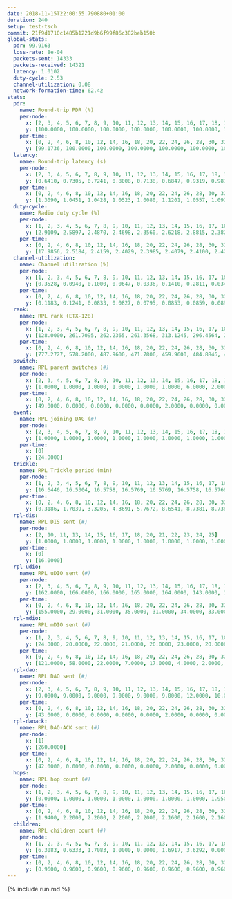 ```yaml
---
date: 2018-11-15T22:00:55.790880+01:00
duration: 240
setup: test-tsch
commit: 21f9d1710c1485b1221d9b6f99f86c382beb150b
global-stats:
  pdr: 99.9163
  loss-rate: 8e-04
  packets-sent: 14333
  packets-received: 14321
  latency: 1.0102
  duty-cycle: 2.53
  channel-utilization: 0.08
  network-formation-time: 62.42
stats:
  pdr:
    name: Round-trip PDR (%)
    per-node:
      x: [2, 3, 4, 5, 6, 7, 8, 9, 10, 11, 12, 13, 14, 15, 16, 17, 18, 19, 20, 21, 22, 23, 24, 25]
      y: [100.0000, 100.0000, 100.0000, 100.0000, 100.0000, 100.0000, 100.0000, 100.0000, 100.0000, 99.8291, 99.6383, 100.0000, 99.4792, 100.0000, 100.0000, 100.0000, 100.0000, 100.0000, 100.0000, 99.8255, 99.6593, 100.0000, 100.0000, 99.5370]
    per-time:
      x: [0, 2, 4, 6, 8, 10, 12, 14, 16, 18, 20, 22, 24, 26, 28, 30, 32, 34, 36, 38, 40, 42, 44, 46, 48, 50, 52, 54, 56, 58, 60, 62, 64, 66, 68, 70, 72, 74, 76, 78, 80, 82, 84, 86, 88, 90, 92, 94, 96, 98, 100, 102, 104, 106, 108, 110, 112, 114, 116, 118, 120, 122, 124, 126, 128, 130, 132, 134, 136, 138, 140, 142, 144, 146, 148, 150, 152, 154, 156, 158, 160, 162, 164, 166, 168, 170, 172, 174, 176, 178, 180, 182, 184, 186, 188, 190, 192, 194, 196, 198, 200, 202, 204, 206, 208, 210, 212, 214, 216, 218, 220, 222, 224, 226, 228, 230, 232, 234, 236, 238]
      y: [99.1736, 100.0000, 100.0000, 100.0000, 100.0000, 100.0000, 100.0000, 100.0000, 99.1597, 100.0000, 100.0000, 100.0000, 100.0000, 100.0000, 100.0000, 100.0000, 100.0000, 100.0000, 100.0000, 100.0000, 100.0000, 100.0000, 100.0000, 99.1667, 100.0000, 100.0000, 100.0000, 100.0000, 100.0000, 100.0000, 100.0000, 100.0000, 100.0000, 100.0000, 100.0000, 100.0000, 100.0000, 99.1667, 100.0000, 100.0000, 100.0000, 100.0000, 100.0000, 100.0000, 100.0000, 100.0000, 100.0000, 100.0000, 100.0000, 100.0000, 100.0000, 100.0000, 100.0000, 100.0000, 100.0000, 100.0000, 100.0000, 100.0000, 100.0000, 100.0000, 100.0000, 100.0000, 100.0000, 100.0000, 100.0000, 100.0000, 100.0000, 100.0000, 100.0000, 100.0000, 100.0000, 99.1667, 100.0000, 100.0000, 100.0000, 100.0000, 100.0000, 100.0000, 100.0000, 100.0000, 100.0000, 100.0000, 100.0000, 100.0000, 100.0000, 100.0000, 100.0000, 100.0000, 100.0000, 100.0000, 100.0000, 100.0000, 100.0000, 100.0000, 100.0000, 100.0000, 100.0000, 100.0000, 100.0000, 100.0000, 100.0000, 100.0000, 100.0000, 100.0000, 100.0000, 100.0000, 99.1667, 100.0000, 100.0000, 100.0000, 100.0000, 99.1667, 98.3333, 99.1667, 100.0000, 100.0000, 100.0000, 100.0000, 98.3333, 100.0000]
  latency:
    name: Round-trip latency (s)
    per-node:
      x: [2, 3, 4, 5, 6, 7, 8, 9, 10, 11, 12, 13, 14, 15, 16, 17, 18, 19, 20, 21, 22, 23, 24, 25]
      y: [0.6410, 0.7305, 0.7241, 0.8008, 0.7138, 0.6847, 0.9319, 0.9810, 0.8669, 1.0512, 0.8627, 0.8456, 1.0955, 0.9743, 0.9054, 1.1263, 1.2568, 1.2391, 1.0674, 1.2493, 1.1955, 1.3871, 1.3930, 1.4606]
    per-time:
      x: [0, 2, 4, 6, 8, 10, 12, 14, 16, 18, 20, 22, 24, 26, 28, 30, 32, 34, 36, 38, 40, 42, 44, 46, 48, 50, 52, 54, 56, 58, 60, 62, 64, 66, 68, 70, 72, 74, 76, 78, 80, 82, 84, 86, 88, 90, 92, 94, 96, 98, 100, 102, 104, 106, 108, 110, 112, 114, 116, 118, 120, 122, 124, 126, 128, 130, 132, 134, 136, 138, 140, 142, 144, 146, 148, 150, 152, 154, 156, 158, 160, 162, 164, 166, 168, 170, 172, 174, 176, 178, 180, 182, 184, 186, 188, 190, 192, 194, 196, 198, 200, 202, 204, 206, 208, 210, 212, 214, 216, 218, 220, 222, 224, 226, 228, 230, 232, 234, 236, 238]
      y: [1.3090, 1.0451, 1.0428, 1.0523, 1.0080, 1.1201, 1.0557, 1.0924, 1.0988, 1.0581, 1.0269, 1.0756, 1.0997, 1.0537, 1.0905, 1.0684, 1.0678, 1.0899, 1.0678, 1.1428, 1.0732, 1.0682, 1.0816, 1.0398, 1.0205, 0.9827, 1.0178, 1.0365, 1.1036, 1.0125, 1.0066, 1.0210, 1.0084, 0.9740, 1.0396, 1.0304, 1.0218, 0.9433, 0.9703, 0.9867, 1.0108, 0.9675, 1.0265, 0.9818, 0.9730, 0.9912, 1.0466, 1.0318, 0.9985, 0.9681, 0.9957, 1.0089, 0.9967, 1.0035, 1.0479, 0.9743, 0.9731, 0.9849, 1.0070, 0.9311, 0.9668, 0.9528, 0.9959, 0.9814, 0.9793, 0.9596, 1.0053, 0.9408, 0.9601, 0.9566, 0.9783, 0.9519, 0.9847, 0.9176, 1.0139, 0.9614, 0.9556, 0.9918, 0.9448, 1.0225, 0.9869, 1.0226, 0.9975, 0.9592, 1.0000, 0.9912, 0.9932, 0.9829, 1.0274, 0.9375, 1.0143, 0.9992, 1.0000, 0.9591, 1.0304, 0.9835, 0.9514, 1.0178, 0.9632, 0.9943, 1.0323, 1.0043, 0.9767, 0.9652, 0.9929, 1.0074, 0.9588, 1.0001, 0.9938, 0.9421, 0.9165, 0.9586, 0.9723, 0.9898, 1.0074, 0.9820, 1.0124, 1.1248, 1.0891, 1.0778]
  duty-cycle:
    name: Radio duty cycle (%)
    per-node:
      x: [1, 2, 3, 4, 5, 6, 7, 8, 9, 10, 11, 12, 13, 14, 15, 16, 17, 18, 19, 20, 21, 22, 23, 24, 25]
      y: [2.9109, 2.5897, 2.4870, 2.4698, 2.3560, 2.6218, 2.8815, 2.3821, 2.3889, 2.3274, 2.4897, 2.5312, 2.5525, 2.4476, 2.5537, 2.6281, 2.4337, 2.5075, 2.4541, 2.5669, 2.5074, 2.4502, 2.4925, 2.6037, 2.5113]
    per-time:
      x: [0, 2, 4, 6, 8, 10, 12, 14, 16, 18, 20, 22, 24, 26, 28, 30, 32, 34, 36, 38, 40, 42, 44, 46, 48, 50, 52, 54, 56, 58, 60, 62, 64, 66, 68, 70, 72, 74, 76, 78, 80, 82, 84, 86, 88, 90, 92, 94, 96, 98, 100, 102, 104, 106, 108, 110, 112, 114, 116, 118, 120, 122, 124, 126, 128, 130, 132, 134, 136, 138, 140, 142, 144, 146, 148, 150, 152, 154, 156, 158, 160, 162, 164, 166, 168, 170, 172, 174, 176, 178, 180, 182, 184, 186, 188, 190, 192, 194, 196, 198, 200, 202, 204, 206, 208, 210, 212, 214, 216, 218, 220, 222, 224, 226, 228, 230, 232, 234, 236, 238]
      y: [17.9856, 2.5184, 2.4159, 2.4029, 2.3985, 2.4079, 2.4100, 2.4209, 2.4131, 2.4088, 2.3884, 2.3940, 2.3874, 2.4163, 2.3987, 2.4017, 2.3787, 2.4152, 2.3846, 2.3867, 2.4078, 2.3848, 2.3957, 2.3988, 2.3865, 2.3936, 2.3946, 2.3942, 2.4033, 2.4076, 2.3904, 2.3870, 2.3963, 2.3932, 2.4016, 2.3996, 2.3914, 2.3818, 2.3734, 2.3899, 2.3867, 2.3943, 2.3822, 2.3974, 2.3952, 2.3851, 2.3860, 2.3863, 2.4001, 2.4085, 2.3958, 2.4074, 2.3963, 2.3997, 2.3942, 2.4065, 2.3830, 2.4089, 2.4010, 2.3917, 2.3996, 2.3893, 2.3970, 2.4019, 2.3970, 2.3915, 2.3908, 2.4035, 2.3924, 2.4052, 2.3840, 2.3906, 2.4060, 2.3803, 2.4019, 2.3994, 2.4025, 2.3913, 2.4003, 2.3914, 2.3921, 2.4158, 2.4030, 2.3955, 2.3960, 2.4227, 2.4037, 2.3859, 2.4073, 2.3973, 2.3888, 2.3772, 2.3909, 2.3884, 2.3833, 2.3787, 2.3791, 2.3816, 2.3811, 2.3813, 2.3958, 2.3896, 2.3988, 2.3918, 2.3870, 2.3917, 2.4072, 2.3901, 2.3877, 2.3887, 2.3751, 2.3866, 2.3885, 2.3825, 2.3932, 2.3926, 2.3886, 2.3919, 2.3873, 2.4045]
  channel-utilization:
    name: Channel utilization (%)
    per-node:
      x: [1, 2, 3, 4, 5, 6, 7, 8, 9, 10, 11, 12, 13, 14, 15, 16, 17, 18, 19, 20, 21, 22, 23, 24, 25]
      y: [0.3528, 0.0940, 0.1000, 0.0647, 0.0336, 0.1410, 0.2811, 0.0346, 0.0348, 0.0318, 0.0343, 0.1030, 0.1032, 0.0313, 0.0825, 0.1248, 0.0434, 0.0933, 0.0394, 0.0692, 0.0329, 0.0329, 0.0353, 0.0316, 0.0322]
    per-time:
      x: [0, 2, 4, 6, 8, 10, 12, 14, 16, 18, 20, 22, 24, 26, 28, 30, 32, 34, 36, 38, 40, 42, 44, 46, 48, 50, 52, 54, 56, 58, 60, 62, 64, 66, 68, 70, 72, 74, 76, 78, 80, 82, 84, 86, 88, 90, 92, 94, 96, 98, 100, 102, 104, 106, 108, 110, 112, 114, 116, 118, 120, 122, 124, 126, 128, 130, 132, 134, 136, 138, 140, 142, 144, 146, 148, 150, 152, 154, 156, 158, 160, 162, 164, 166, 168, 170, 172, 174, 176, 178, 180, 182, 184, 186, 188, 190, 192, 194, 196, 198, 200, 202, 204, 206, 208, 210, 212, 214, 216, 218, 220, 222, 224, 226, 228, 230, 232, 234, 236, 238]
      y: [0.1183, 0.1241, 0.0833, 0.0827, 0.0795, 0.0853, 0.0859, 0.0895, 0.0857, 0.0890, 0.0794, 0.0827, 0.0806, 0.0898, 0.0838, 0.0852, 0.0767, 0.0909, 0.0798, 0.0809, 0.0920, 0.0789, 0.0819, 0.0866, 0.0768, 0.0793, 0.0797, 0.0817, 0.0866, 0.0881, 0.0805, 0.0784, 0.0803, 0.0799, 0.0835, 0.0835, 0.0814, 0.0766, 0.0738, 0.0780, 0.0755, 0.0813, 0.0750, 0.0824, 0.0804, 0.0765, 0.0789, 0.0795, 0.0839, 0.0861, 0.0798, 0.0843, 0.0811, 0.0851, 0.0816, 0.0880, 0.0770, 0.0873, 0.0837, 0.0793, 0.0805, 0.0781, 0.0826, 0.0843, 0.0824, 0.0788, 0.0797, 0.0837, 0.0791, 0.0842, 0.0759, 0.0794, 0.0863, 0.0740, 0.0846, 0.0809, 0.0828, 0.0803, 0.0809, 0.0796, 0.0809, 0.0905, 0.0845, 0.0793, 0.0812, 0.0911, 0.0840, 0.0759, 0.0870, 0.0826, 0.0810, 0.0756, 0.0798, 0.0802, 0.0772, 0.0775, 0.0757, 0.0787, 0.0767, 0.0791, 0.0835, 0.0802, 0.0834, 0.0802, 0.0790, 0.0837, 0.0887, 0.0805, 0.0811, 0.0800, 0.0739, 0.0775, 0.0789, 0.0768, 0.0850, 0.0817, 0.0798, 0.0838, 0.0845, 0.0904]
  rank:
    name: RPL rank (ETX-128)
    per-node:
      x: [1, 2, 3, 4, 5, 6, 7, 8, 9, 10, 11, 12, 13, 14, 15, 16, 17, 18, 19, 20, 21, 22, 23, 24, 25]
      y: [128.0000, 261.7095, 262.2365, 261.3568, 313.1245, 296.4564, 267.8340, 406.3659, 416.3678, 406.0823, 431.4730, 384.9757, 403.7654, 535.9234, 446.5844, 424.9633, 461.6122, 577.9883, 556.8361, 568.2621, 587.5473, 611.5633, 688.0972, 706.3240, 680.7918]
    per-time:
      x: [0, 2, 4, 6, 8, 10, 12, 14, 16, 18, 20, 22, 24, 26, 28, 30, 32, 34, 36, 38, 40, 42, 44, 46, 48, 50, 52, 54, 56, 58, 60, 62, 64, 66, 68, 70, 72, 74, 76, 78, 80, 82, 84, 86, 88, 90, 92, 94, 96, 98, 100, 102, 104, 106, 108, 110, 112, 114, 116, 118, 120, 122, 124, 126, 128, 130, 132, 134, 136, 138, 140, 142, 144, 146, 148, 150, 152, 154, 156, 158, 160, 162, 164, 166, 168, 170, 172, 174, 176, 178, 180, 182, 184, 186, 188, 190, 192, 194, 196, 198, 200, 202, 204, 206, 208, 210, 212, 214, 216, 218, 220, 222, 224, 226, 228, 230, 232, 234, 236, 238]
      y: [777.2727, 578.2000, 487.9600, 471.7800, 459.9600, 484.8846, 490.9600, 488.7000, 478.3462, 483.3725, 481.9245, 458.9600, 455.9200, 460.9400, 454.5192, 448.6800, 444.2800, 442.1000, 442.8800, 436.9200, 448.7358, 429.1400, 424.8200, 431.7059, 433.0000, 428.0600, 423.5000, 421.1373, 425.9400, 431.9400, 427.6200, 426.4600, 423.3000, 420.9600, 422.6600, 446.8627, 476.3725, 469.4902, 466.3000, 451.9800, 425.2600, 425.0600, 427.4600, 433.2115, 426.6800, 422.9800, 424.8400, 426.3600, 455.2453, 444.5660, 435.6200, 433.8627, 425.5882, 426.0400, 424.6731, 421.4902, 424.8400, 427.3600, 430.9600, 428.6000, 426.1000, 426.2200, 427.0000, 429.1200, 427.5600, 427.0600, 431.2800, 431.3600, 429.7400, 431.8200, 432.0400, 442.4400, 453.7000, 450.2200, 460.2453, 440.3600, 441.5400, 446.1961, 435.9200, 434.5000, 441.0000, 435.1961, 434.2400, 436.4706, 438.0980, 434.4200, 433.4000, 433.0400, 433.9608, 438.0000, 429.9608, 430.2400, 428.7059, 424.0200, 420.7000, 424.4200, 425.5000, 423.3400, 427.8627, 423.3529, 425.7255, 429.6400, 426.7200, 431.7800, 430.8800, 431.6667, 440.7115, 435.0980, 431.2400, 432.1373, 423.4200, 420.5400, 423.2000, 429.0000, 436.0588, 432.3200, 443.2830, 435.1176, 452.7800, 469.2157]
  pswitch:
    name: RPL parent switches (#)
    per-node:
      x: [2, 3, 4, 5, 6, 7, 8, 9, 10, 11, 12, 13, 14, 15, 16, 17, 18, 19, 20, 21, 22, 23, 24, 25]
      y: [1.0000, 1.0000, 1.0000, 1.0000, 1.0000, 1.0000, 6.0000, 2.0000, 3.0000, 1.0000, 7.0000, 3.0000, 8.0000, 3.0000, 5.0000, 5.0000, 17.0000, 4.0000, 8.0000, 3.0000, 5.0000, 7.0000, 10.0000, 5.0000]
    per-time:
      x: [0, 2, 4, 6, 8, 10, 12, 14, 16, 18, 20, 22, 24, 26, 28, 30, 32, 34, 36, 38, 40, 42, 44, 46, 48, 50, 52, 54, 56, 58, 60, 62, 64, 66, 68, 70, 72, 74, 76, 78, 80, 82, 84, 86, 88, 90, 92, 94, 96, 98, 100, 102, 104, 106, 108, 110, 112, 114, 116, 118, 120, 122, 124, 126, 128, 130, 132, 134, 136, 138, 140, 142, 144, 146, 148, 150, 152, 154, 156, 158, 160, 162, 164, 166, 168, 170, 172, 174, 176, 178, 180, 182, 184, 186, 188, 190, 192, 194, 196, 198, 200, 202, 204, 206, 208, 210, 212, 214, 216, 218, 220, 222, 224, 226, 228, 230, 232, 234, 236, 238]
      y: [49.0000, 0.0000, 0.0000, 0.0000, 0.0000, 2.0000, 0.0000, 0.0000, 2.0000, 1.0000, 3.0000, 0.0000, 0.0000, 0.0000, 2.0000, 0.0000, 0.0000, 0.0000, 0.0000, 0.0000, 3.0000, 0.0000, 0.0000, 1.0000, 0.0000, 0.0000, 0.0000, 1.0000, 0.0000, 0.0000, 0.0000, 0.0000, 0.0000, 0.0000, 0.0000, 1.0000, 1.0000, 1.0000, 0.0000, 0.0000, 0.0000, 0.0000, 0.0000, 2.0000, 0.0000, 0.0000, 0.0000, 0.0000, 3.0000, 3.0000, 0.0000, 1.0000, 1.0000, 0.0000, 2.0000, 1.0000, 0.0000, 0.0000, 0.0000, 0.0000, 0.0000, 0.0000, 0.0000, 0.0000, 0.0000, 0.0000, 0.0000, 0.0000, 0.0000, 0.0000, 0.0000, 0.0000, 0.0000, 0.0000, 3.0000, 0.0000, 0.0000, 1.0000, 0.0000, 0.0000, 2.0000, 1.0000, 0.0000, 1.0000, 1.0000, 0.0000, 0.0000, 0.0000, 1.0000, 1.0000, 1.0000, 0.0000, 1.0000, 0.0000, 0.0000, 0.0000, 0.0000, 0.0000, 1.0000, 1.0000, 1.0000, 0.0000, 0.0000, 0.0000, 0.0000, 1.0000, 2.0000, 1.0000, 0.0000, 1.0000, 0.0000, 0.0000, 0.0000, 1.0000, 1.0000, 0.0000, 3.0000, 1.0000, 0.0000, 1.0000]
  event:
    name: RPL joining DAG (#)
    per-node:
      x: [2, 3, 4, 5, 6, 7, 8, 9, 10, 11, 12, 13, 14, 15, 16, 17, 18, 19, 20, 21, 22, 23, 24, 25]
      y: [1.0000, 1.0000, 1.0000, 1.0000, 1.0000, 1.0000, 1.0000, 1.0000, 1.0000, 1.0000, 1.0000, 1.0000, 1.0000, 1.0000, 1.0000, 1.0000, 1.0000, 1.0000, 1.0000, 1.0000, 1.0000, 1.0000, 1.0000, 1.0000]
    per-time:
      x: [0]
      y: [24.0000]
  trickle:
    name: RPL Trickle period (min)
    per-node:
      x: [1, 2, 3, 4, 5, 6, 7, 8, 9, 10, 11, 12, 13, 14, 15, 16, 17, 18, 19, 20, 21, 22, 23, 24, 25]
      y: [16.6446, 16.5304, 16.5758, 16.5769, 16.5769, 16.5758, 16.5769, 16.5586, 16.5076, 16.4776, 16.5299, 16.3072, 16.5382, 16.3744, 16.5472, 16.2550, 16.5459, 15.7040, 16.4710, 16.4137, 16.3888, 16.3612, 16.3741, 16.5593, 16.4503]
    per-time:
      x: [0, 2, 4, 6, 8, 10, 12, 14, 16, 18, 20, 22, 24, 26, 28, 30, 32, 34, 36, 38, 40, 42, 44, 46, 48, 50, 52, 54, 56, 58, 60, 62, 64, 66, 68, 70, 72, 74, 76, 78, 80, 82, 84, 86, 88, 90, 92, 94, 96, 98, 100, 102, 104, 106, 108, 110, 112, 114, 116, 118, 120, 122, 124, 126, 128, 130, 132, 134, 136, 138, 140, 142, 144, 146, 148, 150, 152, 154, 156, 158, 160, 162, 164, 166, 168, 170, 172, 174, 176, 178, 180, 182, 184, 186, 188, 190, 192, 194, 196, 198, 200, 202, 204, 206, 208, 210, 212, 214, 216, 218, 220, 222, 224, 226, 228, 230, 232, 234, 236, 238]
      y: [0.3186, 1.7039, 3.3205, 4.3691, 5.7672, 8.6541, 8.7381, 8.7381, 9.9144, 15.9342, 17.4763, 17.4763, 17.4763, 17.4763, 17.4763, 17.4763, 17.4763, 17.4763, 17.4763, 17.4763, 17.4763, 17.4763, 17.4763, 17.4763, 17.4763, 17.4763, 17.4763, 17.4763, 17.4763, 17.4763, 17.4763, 17.4763, 17.4763, 17.4763, 17.4763, 17.4763, 17.4763, 17.4763, 17.4763, 17.4763, 17.4763, 17.4763, 17.4763, 17.4763, 17.4763, 17.4763, 17.4763, 17.4763, 17.4763, 17.4763, 17.4763, 17.4763, 17.4763, 17.4763, 17.4763, 17.4763, 17.4763, 17.4763, 17.4763, 17.4763, 17.4763, 17.4763, 17.4763, 17.4763, 17.4763, 17.4763, 17.4763, 17.4763, 17.4763, 17.4763, 17.4763, 17.4763, 17.4763, 17.4763, 17.4763, 17.4763, 17.4763, 17.4763, 17.4763, 17.4763, 17.4763, 17.4763, 17.4763, 17.4763, 17.4763, 17.4763, 17.4763, 17.4763, 17.4763, 17.4763, 17.4763, 17.4763, 17.4763, 17.4763, 17.4763, 17.4763, 17.4763, 17.4763, 17.4763, 17.4763, 17.4763, 17.4763, 17.4763, 17.4763, 17.4763, 17.4763, 17.4763, 17.4763, 17.4763, 17.4763, 17.4763, 17.4763, 17.4763, 17.4763, 17.4763, 17.4763, 17.4763, 17.4763, 17.4763, 17.4763]
  rpl-dis:
    name: RPL DIS sent (#)
    per-node:
      x: [2, 10, 11, 13, 14, 15, 16, 17, 18, 20, 21, 22, 23, 24, 25]
      y: [1.0000, 1.0000, 1.0000, 1.0000, 1.0000, 1.0000, 1.0000, 1.0000, 1.0000, 1.0000, 1.0000, 1.0000, 2.0000, 1.0000, 1.0000]
    per-time:
      x: [0]
      y: [16.0000]
  rpl-udio:
    name: RPL uDIO sent (#)
    per-node:
      x: [2, 3, 4, 5, 6, 7, 8, 9, 10, 11, 12, 13, 14, 15, 16, 17, 18, 19, 20, 21, 22, 23, 24, 25]
      y: [162.0000, 166.0000, 166.0000, 165.0000, 164.0000, 143.0000, 166.0000, 164.0000, 167.0000, 163.0000, 172.0000, 175.0000, 176.0000, 161.0000, 154.0000, 166.0000, 159.0000, 167.0000, 164.0000, 176.0000, 163.0000, 166.0000, 159.0000, 166.0000]
    per-time:
      x: [0, 2, 4, 6, 8, 10, 12, 14, 16, 18, 20, 22, 24, 26, 28, 30, 32, 34, 36, 38, 40, 42, 44, 46, 48, 50, 52, 54, 56, 58, 60, 62, 64, 66, 68, 70, 72, 74, 76, 78, 80, 82, 84, 86, 88, 90, 92, 94, 96, 98, 100, 102, 104, 106, 108, 110, 112, 114, 116, 118, 120, 122, 124, 126, 128, 130, 132, 134, 136, 138, 140, 142, 144, 146, 148, 150, 152, 154, 156, 158, 160, 162, 164, 166, 168, 170, 172, 174, 176, 178, 180, 182, 184, 186, 188, 190, 192, 194, 196, 198, 200, 202, 204, 206, 208, 210, 212, 214, 216, 218, 220, 222, 224, 226, 228, 230, 232, 234, 236, 238, 240]
      y: [155.0000, 29.0000, 31.0000, 35.0000, 31.0000, 34.0000, 33.0000, 35.0000, 38.0000, 34.0000, 24.0000, 36.0000, 31.0000, 36.0000, 26.0000, 34.0000, 29.0000, 33.0000, 33.0000, 30.0000, 33.0000, 30.0000, 36.0000, 34.0000, 36.0000, 32.0000, 37.0000, 31.0000, 29.0000, 30.0000, 35.0000, 35.0000, 28.0000, 34.0000, 30.0000, 34.0000, 27.0000, 35.0000, 32.0000, 31.0000, 33.0000, 34.0000, 32.0000, 32.0000, 25.0000, 33.0000, 30.0000, 32.0000, 34.0000, 31.0000, 32.0000, 27.0000, 29.0000, 32.0000, 32.0000, 33.0000, 27.0000, 34.0000, 28.0000, 34.0000, 36.0000, 33.0000, 31.0000, 30.0000, 31.0000, 27.0000, 30.0000, 31.0000, 31.0000, 37.0000, 30.0000, 33.0000, 33.0000, 32.0000, 32.0000, 30.0000, 33.0000, 34.0000, 28.0000, 29.0000, 34.0000, 32.0000, 31.0000, 33.0000, 33.0000, 33.0000, 35.0000, 32.0000, 32.0000, 30.0000, 33.0000, 32.0000, 33.0000, 27.0000, 32.0000, 30.0000, 33.0000, 33.0000, 33.0000, 30.0000, 33.0000, 33.0000, 29.0000, 28.0000, 31.0000, 33.0000, 30.0000, 30.0000, 32.0000, 32.0000, 30.0000, 35.0000, 36.0000, 34.0000, 32.0000, 28.0000, 32.0000, 32.0000, 33.0000, 35.0000, 0.0000]
  rpl-mdio:
    name: RPL mDIO sent (#)
    per-node:
      x: [1, 2, 3, 4, 5, 6, 7, 8, 9, 10, 11, 12, 13, 14, 15, 16, 17, 18, 19, 20, 21, 22, 23, 24, 25]
      y: [24.0000, 20.0000, 22.0000, 21.0000, 20.0000, 23.0000, 20.0000, 20.0000, 20.0000, 20.0000, 21.0000, 26.0000, 21.0000, 24.0000, 20.0000, 28.0000, 20.0000, 27.0000, 20.0000, 24.0000, 25.0000, 25.0000, 26.0000, 21.0000, 27.0000]
    per-time:
      x: [0, 2, 4, 6, 8, 10, 12, 14, 16, 18, 20, 22, 24, 26, 28, 30, 32, 34, 36, 38, 40, 42, 44, 46, 48, 50, 52, 54, 56, 58, 60, 62, 64, 66, 68, 70, 72, 74, 76, 78, 80, 82, 84, 86, 88, 90, 92, 94, 96, 98, 100, 102, 104, 106, 108, 110, 112, 114, 116, 118, 120, 122, 124, 126, 128, 130, 132, 134, 136, 138, 140, 142, 144, 146, 148, 150, 152, 154, 156, 158, 160, 162, 164, 166, 168, 170, 172, 174, 176, 178, 180, 182, 184, 186, 188, 190, 192, 194, 196, 198, 200, 202, 204, 206, 208, 210, 212, 214, 216, 218, 220, 222, 224, 226, 228, 230, 232, 234, 236, 238]
      y: [121.0000, 58.0000, 22.0000, 7.0000, 17.0000, 4.0000, 2.0000, 9.0000, 13.0000, 1.0000, 0.0000, 0.0000, 0.0000, 6.0000, 2.0000, 6.0000, 3.0000, 7.0000, 1.0000, 0.0000, 0.0000, 0.0000, 7.0000, 3.0000, 3.0000, 8.0000, 4.0000, 0.0000, 0.0000, 0.0000, 1.0000, 5.0000, 4.0000, 6.0000, 7.0000, 2.0000, 0.0000, 0.0000, 0.0000, 2.0000, 7.0000, 6.0000, 7.0000, 3.0000, 0.0000, 0.0000, 0.0000, 0.0000, 4.0000, 6.0000, 5.0000, 7.0000, 3.0000, 0.0000, 0.0000, 0.0000, 0.0000, 3.0000, 4.0000, 6.0000, 8.0000, 3.0000, 1.0000, 0.0000, 0.0000, 3.0000, 4.0000, 5.0000, 4.0000, 7.0000, 2.0000, 0.0000, 0.0000, 0.0000, 0.0000, 8.0000, 6.0000, 1.0000, 9.0000, 1.0000, 0.0000, 0.0000, 0.0000, 6.0000, 4.0000, 7.0000, 3.0000, 4.0000, 1.0000, 0.0000, 0.0000, 0.0000, 8.0000, 7.0000, 3.0000, 4.0000, 3.0000, 0.0000, 0.0000, 0.0000, 4.0000, 5.0000, 7.0000, 5.0000, 4.0000, 0.0000, 0.0000, 0.0000, 0.0000, 2.0000, 5.0000, 11.0000, 5.0000, 2.0000, 0.0000, 0.0000, 0.0000, 0.0000, 4.0000, 7.0000]
  rpl-dao:
    name: RPL DAO sent (#)
    per-node:
      x: [2, 3, 4, 5, 6, 7, 8, 9, 10, 11, 12, 13, 14, 15, 16, 17, 18, 19, 20, 21, 22, 23, 24, 25]
      y: [9.0000, 9.0000, 9.0000, 9.0000, 9.0000, 9.0000, 12.0000, 10.0000, 11.0000, 9.0000, 13.0000, 10.0000, 12.0000, 10.0000, 13.0000, 11.0000, 15.0000, 10.0000, 13.0000, 10.0000, 12.0000, 12.0000, 13.0000, 11.0000]
    per-time:
      x: [0, 2, 4, 6, 8, 10, 12, 14, 16, 18, 20, 22, 24, 26, 28, 30, 32, 34, 36, 38, 40, 42, 44, 46, 48, 50, 52, 54, 56, 58, 60, 62, 64, 66, 68, 70, 72, 74, 76, 78, 80, 82, 84, 86, 88, 90, 92, 94, 96, 98, 100, 102, 104, 106, 108, 110, 112, 114, 116, 118, 120, 122, 124, 126, 128, 130, 132, 134, 136, 138, 140, 142, 144, 146, 148, 150, 152, 154, 156, 158, 160, 162, 164, 166, 168, 170, 172, 174, 176, 178, 180, 182, 184, 186, 188, 190, 192, 194, 196, 198, 200, 202, 204, 206, 208, 210, 212, 214, 216, 218, 220, 222, 224, 226, 228, 230, 232, 234, 236, 238]
      y: [43.0000, 0.0000, 0.0000, 0.0000, 0.0000, 2.0000, 0.0000, 0.0000, 2.0000, 1.0000, 3.0000, 0.0000, 0.0000, 0.0000, 14.0000, 3.0000, 0.0000, 0.0000, 0.0000, 2.0000, 3.0000, 0.0000, 1.0000, 3.0000, 0.0000, 1.0000, 0.0000, 1.0000, 10.0000, 5.0000, 0.0000, 0.0000, 0.0000, 0.0000, 3.0000, 2.0000, 1.0000, 2.0000, 1.0000, 0.0000, 0.0000, 0.0000, 6.0000, 9.0000, 2.0000, 0.0000, 0.0000, 0.0000, 4.0000, 5.0000, 0.0000, 2.0000, 2.0000, 0.0000, 3.0000, 0.0000, 1.0000, 8.0000, 3.0000, 0.0000, 0.0000, 0.0000, 2.0000, 3.0000, 1.0000, 0.0000, 3.0000, 0.0000, 2.0000, 1.0000, 0.0000, 7.0000, 5.0000, 0.0000, 3.0000, 0.0000, 1.0000, 1.0000, 2.0000, 0.0000, 3.0000, 2.0000, 1.0000, 2.0000, 1.0000, 5.0000, 5.0000, 0.0000, 3.0000, 1.0000, 2.0000, 0.0000, 3.0000, 0.0000, 2.0000, 2.0000, 0.0000, 0.0000, 2.0000, 4.0000, 8.0000, 0.0000, 1.0000, 2.0000, 1.0000, 1.0000, 5.0000, 1.0000, 1.0000, 3.0000, 0.0000, 0.0000, 1.0000, 2.0000, 7.0000, 4.0000, 3.0000, 2.0000, 0.0000, 2.0000]
  rpl-daoack:
    name: RPL DAO-ACK sent (#)
    per-node:
      x: [1]
      y: [260.0000]
    per-time:
      x: [0, 2, 4, 6, 8, 10, 12, 14, 16, 18, 20, 22, 24, 26, 28, 30, 32, 34, 36, 38, 40, 42, 44, 46, 48, 50, 52, 54, 56, 58, 60, 62, 64, 66, 68, 70, 72, 74, 76, 78, 80, 82, 84, 86, 88, 90, 92, 94, 96, 98, 100, 102, 104, 106, 108, 110, 112, 114, 116, 118, 120, 122, 124, 126, 128, 130, 132, 134, 136, 138, 140, 142, 144, 146, 148, 150, 152, 154, 156, 158, 160, 162, 164, 166, 168, 170, 172, 174, 176, 178, 180, 182, 184, 186, 188, 190, 192, 194, 196, 198, 200, 202, 204, 206, 208, 210, 212, 214, 216, 218, 220, 222, 224, 226, 228, 230, 232, 234, 236, 238]
      y: [42.0000, 0.0000, 0.0000, 0.0000, 0.0000, 2.0000, 0.0000, 0.0000, 2.0000, 1.0000, 3.0000, 0.0000, 0.0000, 0.0000, 14.0000, 3.0000, 0.0000, 0.0000, 0.0000, 2.0000, 3.0000, 0.0000, 1.0000, 3.0000, 0.0000, 1.0000, 0.0000, 1.0000, 10.0000, 5.0000, 0.0000, 0.0000, 0.0000, 0.0000, 3.0000, 2.0000, 1.0000, 2.0000, 1.0000, 0.0000, 0.0000, 0.0000, 6.0000, 9.0000, 2.0000, 0.0000, 0.0000, 0.0000, 4.0000, 5.0000, 0.0000, 2.0000, 2.0000, 0.0000, 3.0000, 0.0000, 1.0000, 8.0000, 3.0000, 0.0000, 0.0000, 0.0000, 2.0000, 3.0000, 1.0000, 0.0000, 3.0000, 0.0000, 2.0000, 1.0000, 0.0000, 7.0000, 5.0000, 0.0000, 3.0000, 0.0000, 1.0000, 1.0000, 2.0000, 0.0000, 3.0000, 2.0000, 1.0000, 2.0000, 1.0000, 5.0000, 5.0000, 0.0000, 3.0000, 1.0000, 2.0000, 0.0000, 3.0000, 0.0000, 2.0000, 2.0000, 0.0000, 0.0000, 2.0000, 4.0000, 8.0000, 0.0000, 1.0000, 2.0000, 1.0000, 1.0000, 5.0000, 1.0000, 1.0000, 3.0000, 0.0000, 0.0000, 1.0000, 2.0000, 8.0000, 3.0000, 3.0000, 2.0000, 0.0000, 2.0000]
  hops:
    name: RPL hop count (#)
    per-node:
      x: [1, 2, 3, 4, 5, 6, 7, 8, 9, 10, 11, 12, 13, 14, 15, 16, 17, 18, 19, 20, 21, 22, 23, 24, 25]
      y: [0.0000, 1.0000, 1.0000, 1.0000, 1.0000, 1.0000, 1.0000, 1.9500, 2.0000, 1.9958, 2.0000, 1.7458, 2.0000, 2.9042, 2.0000, 2.0000, 2.0000, 2.9083, 3.0000, 3.0000, 3.0000, 3.0875, 3.9792, 4.0000, 3.9083]
    per-time:
      x: [0, 2, 4, 6, 8, 10, 12, 14, 16, 18, 20, 22, 24, 26, 28, 30, 32, 34, 36, 38, 40, 42, 44, 46, 48, 50, 52, 54, 56, 58, 60, 62, 64, 66, 68, 70, 72, 74, 76, 78, 80, 82, 84, 86, 88, 90, 92, 94, 96, 98, 100, 102, 104, 106, 108, 110, 112, 114, 116, 118, 120, 122, 124, 126, 128, 130, 132, 134, 136, 138, 140, 142, 144, 146, 148, 150, 152, 154, 156, 158, 160, 162, 164, 166, 168, 170, 172, 174, 176, 178, 180, 182, 184, 186, 188, 190, 192, 194, 196, 198, 200, 202, 204, 206, 208, 210, 212, 214, 216, 218, 220, 222, 224, 226, 228, 230, 232, 234, 236, 238]
      y: [1.9400, 2.2000, 2.2000, 2.2000, 2.2000, 2.1600, 2.1600, 2.1600, 2.1600, 2.1600, 2.1800, 2.2000, 2.2000, 2.2000, 2.2000, 2.2000, 2.2000, 2.2000, 2.2000, 2.2000, 2.1600, 2.1600, 2.1600, 2.1600, 2.1600, 2.1600, 2.1600, 2.1600, 2.1600, 2.1600, 2.1600, 2.1600, 2.1600, 2.1600, 2.1600, 2.1600, 2.1600, 2.1600, 2.1600, 2.1600, 2.1600, 2.1600, 2.1600, 2.1200, 2.1200, 2.1200, 2.1200, 2.1200, 2.1200, 2.1600, 2.1600, 2.1600, 2.1600, 2.1600, 2.1600, 2.1600, 2.1600, 2.1600, 2.1600, 2.1600, 2.1600, 2.1600, 2.1600, 2.1600, 2.1600, 2.1600, 2.1600, 2.1600, 2.1600, 2.1600, 2.1600, 2.1600, 2.1600, 2.1600, 2.1600, 2.1600, 2.1600, 2.2000, 2.2000, 2.2000, 2.2000, 2.2000, 2.2000, 2.1600, 2.1600, 2.1600, 2.1600, 2.1600, 2.1600, 2.1600, 2.0000, 2.0000, 2.0000, 2.0000, 2.0000, 2.0000, 2.0000, 2.0000, 1.9867, 1.9600, 2.1200, 2.1200, 2.1200, 2.1200, 2.1200, 2.1200, 2.1200, 2.1200, 2.1200, 2.0800, 2.0800, 2.0800, 2.0800, 2.0800, 2.0800, 2.0800, 2.0800, 2.0800, 2.0800, 2.0800]
  children:
    name: RPL children count (#)
    per-node:
      x: [1, 2, 3, 4, 5, 6, 7, 8, 9, 10, 11, 12, 13, 14, 15, 16, 17, 18, 19, 20, 21, 22, 23, 24, 25]
      y: [6.3083, 0.6333, 1.7083, 1.0000, 0.0000, 1.6917, 3.6292, 0.0000, 0.0625, 0.0000, 0.0000, 0.7125, 1.4542, 0.0000, 1.5875, 1.8833, 0.2167, 1.7167, 0.1625, 1.1500, 0.0000, 0.0000, 0.0833, 0.0000, 0.0000]
    per-time:
      x: [0, 2, 4, 6, 8, 10, 12, 14, 16, 18, 20, 22, 24, 26, 28, 30, 32, 34, 36, 38, 40, 42, 44, 46, 48, 50, 52, 54, 56, 58, 60, 62, 64, 66, 68, 70, 72, 74, 76, 78, 80, 82, 84, 86, 88, 90, 92, 94, 96, 98, 100, 102, 104, 106, 108, 110, 112, 114, 116, 118, 120, 122, 124, 126, 128, 130, 132, 134, 136, 138, 140, 142, 144, 146, 148, 150, 152, 154, 156, 158, 160, 162, 164, 166, 168, 170, 172, 174, 176, 178, 180, 182, 184, 186, 188, 190, 192, 194, 196, 198, 200, 202, 204, 206, 208, 210, 212, 214, 216, 218, 220, 222, 224, 226, 228, 230, 232, 234, 236, 238]
      y: [0.9600, 0.9600, 0.9600, 0.9600, 0.9600, 0.9600, 0.9600, 0.9600, 0.9600, 0.9600, 0.9600, 0.9600, 0.9600, 0.9600, 0.9600, 0.9600, 0.9600, 0.9600, 0.9600, 0.9600, 0.9600, 0.9600, 0.9600, 0.9600, 0.9600, 0.9600, 0.9600, 0.9600, 0.9600, 0.9600, 0.9600, 0.9600, 0.9600, 0.9600, 0.9600, 0.9600, 0.9600, 0.9600, 0.9600, 0.9600, 0.9600, 0.9600, 0.9600, 0.9600, 0.9600, 0.9600, 0.9600, 0.9600, 0.9600, 0.9600, 0.9600, 0.9600, 0.9600, 0.9600, 0.9600, 0.9600, 0.9600, 0.9600, 0.9600, 0.9600, 0.9600, 0.9600, 0.9600, 0.9600, 0.9600, 0.9600, 0.9600, 0.9600, 0.9600, 0.9600, 0.9600, 0.9600, 0.9600, 0.9600, 0.9600, 0.9600, 0.9600, 0.9600, 0.9600, 0.9600, 0.9600, 0.9600, 0.9600, 0.9600, 0.9600, 0.9600, 0.9600, 0.9600, 0.9600, 0.9600, 0.9600, 0.9600, 0.9600, 0.9600, 0.9600, 0.9600, 0.9600, 0.9600, 0.9600, 0.9600, 0.9600, 0.9600, 0.9600, 0.9600, 0.9600, 0.9600, 0.9600, 0.9600, 0.9600, 0.9600, 0.9600, 0.9600, 0.9600, 0.9600, 0.9600, 0.9600, 0.9600, 0.9600, 0.9600, 0.9600]
---
```


{% include run.md %}
